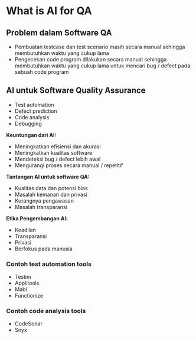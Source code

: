 # What is AI for QA

## Problem dalam Software QA
- Pembuatan testcase dan test scenario masih secara manual sehingga membutuhkan waktu yang cukup lama
- Pengecekan code program dilakukan secara manual sehingga membutuhkan waktu yang cukup lama untuk mencari bug / defect pada sebuah code program

## AI untuk Software Quality Assurance
- Test automation
- Defect prediction
- Code analysis
- Debugging

**Keuntungan dari AI:**
- Meningkatkan efisiensi dan akurasi
- Meningkatkan kualitas software
- Mendeteksi bug / defect lebih awal
- Mengurangi proses secara manual / repetitif

**Tantangan AI untuk software QA:**
- Kualitas data dan potensi bias
- Masalah kemanan dan privasi
- Kurangnya pengawasan
- Masalah transparansi

**Etika Pengembangan AI:**
- Keadilan
- Transparansi
- Privasi
- Berfokus pada manusia

### Contoh test automation tools
- Testim
- Applitools
- Mabl
- Functionize

### Contoh code analysis tools
- CodeSonar
- Snyx